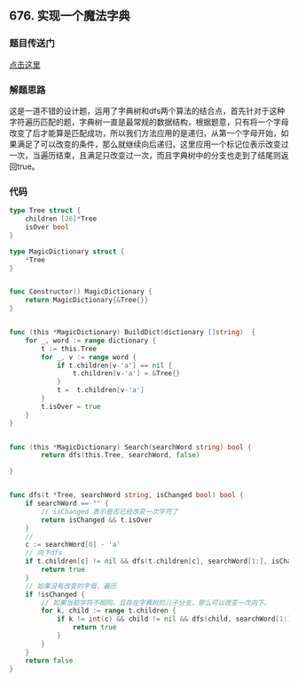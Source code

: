 ## 676. 实现一个魔法字典

### 题目传送门

[点击这里](https://leetcode.cn/problems/implement-magic-dictionary/)

### 解题思路

这是一道不错的设计题，运用了字典树和dfs两个算法的结合点，首先针对于这种字符遍历匹配的题，字典树一直是最常规的数据结构，根据题意，只有将一个字母改变了后才能算是匹配成功，所以我们方法应用的是递归，从第一个字母开始，如果满足了可以改变的条件，那么就继续向后递归，这里应用一个标记位表示改变过一次，当遍历结束，且满足只改变过一次，而且字典树中的分支也走到了结尾则返回true。

### 代码

```go
type Tree struct {
    children [26]*Tree
    isOver bool
}

type MagicDictionary struct {
    *Tree
}


func Constructor() MagicDictionary {
    return MagicDictionary{&Tree{}}
}


func (this *MagicDictionary) BuildDict(dictionary []string)  {
    for _, word := range dictionary {
        t := this.Tree
        for _, v := range word {
            if t.children[v-'a'] == nil {
                t.children[v-'a'] = &Tree{}
            }
            t =  t.children[v-'a']
        }
        t.isOver = true
    }
}


func (this *MagicDictionary) Search(searchWord string) bool {
        return dfs(this.Tree, searchWord, false)

}


func dfs(t *Tree, searchWord string, isChanged bool) bool {
    if searchWord == "" {
        // isChanged 表示是否已经改变一次字符了
        return isChanged && t.isOver
    }
    // 
    c := searchWord[0] - 'a'
    // 向下dfs
    if t.children[c] != nil && dfs(t.children[c], searchWord[1:], isChanged) {
        return true
    }
    // 如果没有改变的字母，遍历
    if !isChanged {
        // 如果当前字符不相同，且存在字典树的儿子分支，那么可以改变一次向下。
        for k, child := range t.children {
            if k != int(c) && child != nil && dfs(child, searchWord[1:], true) {
                return true
            } 
        }
    }
    return false
}


```